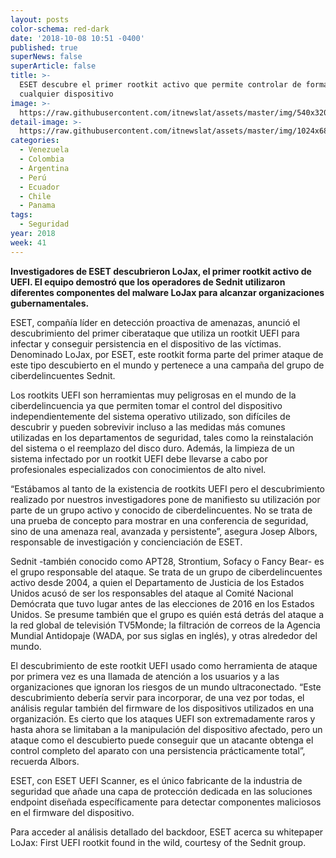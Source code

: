 ```yaml
---
layout: posts
color-schema: red-dark
date: '2018-10-08 10:51 -0400'
published: true
superNews: false
superArticle: false
title: >-
  ESET descubre el primer rootkit activo que permite controlar de forma completa
  cualquier dispositivo
image: >-
  https://raw.githubusercontent.com/itnewslat/assets/master/img/540x320/Rootkit-p.jpg
detail-image: >-
  https://raw.githubusercontent.com/itnewslat/assets/master/img/1024x680/Rootkit-g.jpg
categories:
  - Venezuela
  - Colombia
  - Argentina
  - Perú
  - Ecuador
  - Chile
  - Panama
tags:
  - Seguridad
year: 2018
week: 41    
---
```

**Investigadores de ESET descubrieron LoJax, el primer rootkit activo de UEFI. El equipo demostró que los operadores de Sednit utilizaron diferentes componentes del malware LoJax para alcanzar organizaciones gubernamentales.**

ESET, compañía líder en detección proactiva de amenazas, anunció el descubrimiento del primer ciberataque que utiliza un rootkit UEFI para infectar y conseguir persistencia en el dispositivo de las víctimas. Denominado LoJax, por ESET, este rootkit forma parte del primer ataque de este tipo descubierto en el mundo y pertenece a una campaña del grupo de ciberdelincuentes Sednit.

Los rootkits UEFI son herramientas muy peligrosas en el mundo de la ciberdelincuencia ya que permiten tomar el control del dispositivo independientemente del sistema operativo utilizado, son difíciles de descubrir y pueden sobrevivir incluso a las medidas más comunes utilizadas en los departamentos de seguridad, tales como la reinstalación del sistema o el reemplazo del disco duro. Además, la limpieza de un sistema infectado por un rootkit UEFI debe llevarse a cabo por profesionales especializados con conocimientos de alto nivel.

“Estábamos al tanto de la existencia de rootkits UEFI pero el descubrimiento realizado por nuestros investigadores pone de manifiesto su utilización por parte de un grupo activo y conocido de ciberdelincuentes. No se trata de una prueba de concepto para mostrar en una conferencia de seguridad, sino de una amenaza real, avanzada y persistente”, asegura Josep Albors, responsable de investigación y concienciación de ESET.

Sednit -también conocido como APT28, Strontium, Sofacy o Fancy Bear- es el grupo responsable del ataque. Se trata de un grupo de ciberdelincuentes activo desde 2004, a quien el Departamento de Justicia de los Estados Unidos acusó de ser los responsables del ataque al Comité Nacional Demócrata que tuvo lugar antes de las elecciones de 2016 en los Estados Unidos. Se presume también que el grupo es quién está detrás del ataque a la red global de televisión TV5Monde; la filtración de correos de la Agencia Mundial Antidopaje (WADA, por sus siglas en inglés), y otras alrededor del mundo.

El descubrimiento de este rootkit UEFI usado como herramienta de ataque por primera vez es una llamada de atención a los usuarios y a las organizaciones que ignoran los riesgos de un mundo ultraconectado. “Este descubrimiento debería servir para incorporar, de una vez por todas, el análisis regular también del firmware de los dispositivos utilizados en una organización. Es cierto que los ataques UEFI son extremadamente raros y hasta ahora se limitaban a la manipulación del dispositivo afectado, pero un ataque como el descubierto puede conseguir que un atacante obtenga el control completo del aparato con una persistencia prácticamente total”, recuerda Albors.

ESET, con ESET UEFI Scanner, es el único fabricante de la industria de seguridad que añade una capa de protección dedicada en las soluciones endpoint diseñada específicamente para detectar componentes maliciosos en el firmware del dispositivo.

Para acceder al análisis detallado del backdoor, ESET acerca su whitepaper LoJax: First UEFI rootkit found in the wild, courtesy of the Sednit group.
